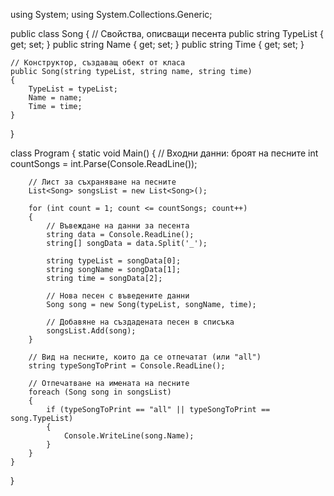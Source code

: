 
using System;
using System.Collections.Generic;

public class Song
{
    // Свойства, описващи песента
    public string TypeList { get; set; }
    public string Name { get; set; }
    public string Time { get; set; }

    // Конструктор, създаващ обект от класа
    public Song(string typeList, string name, string time)
    {
        TypeList = typeList;
        Name = name;
        Time = time;
    }
}

class Program
{
    static void Main()
    {
        // Входни данни: броят на песните
        int countSongs = int.Parse(Console.ReadLine());

        // Лист за съхраняване на песните
        List<Song> songsList = new List<Song>();

        for (int count = 1; count <= countSongs; count++)
        {
            // Въвеждане на данни за песента
            string data = Console.ReadLine();
            string[] songData = data.Split('_');

            string typeList = songData[0];
            string songName = songData[1];
            string time = songData[2];

            // Нова песен с въведените данни
            Song song = new Song(typeList, songName, time);

            // Добавяне на създадената песен в списъка
            songsList.Add(song);
        }

        // Вид на песните, които да се отпечатат (или "all")
        string typeSongToPrint = Console.ReadLine();

        // Отпечатване на имената на песните
        foreach (Song song in songsList)
        {
            if (typeSongToPrint == "all" || typeSongToPrint == song.TypeList)
            {
                Console.WriteLine(song.Name);
            }
        }
    }
}
